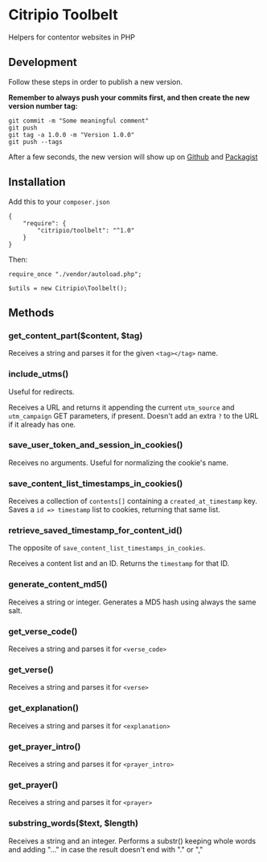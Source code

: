# Citripio Toolbelt

Helpers for contentor websites in PHP

## Development

Follow these steps in order to publish a new version.

**Remember to always push your commits first, and then create the new version number tag:**

```
git commit -m "Some meaningful comment"
git push
git tag -a 1.0.0 -m "Version 1.0.0"
git push --tags
```

After a few seconds, the new version will show up on [Github](https://github.com/citripio/toolbelt/releases) and [Packagist](https://packagist.org/packages/citripio/toolbelt)

## Installation

Add this to your `composer.json`

```
{
    "require": {
        "citripio/toolbelt": "^1.0"
    }
}

```

Then:

```
require_once "./vendor/autoload.php";

$utils = new Citripio\Toolbelt();
```

## Methods

### get_content_part($content, $tag)

Receives a string and parses it for the given `<tag></tag>` name.

### include_utms()

Useful for redirects.

Receives a URL and returns it appending the current `utm_source` and `utm_campaign` GET parameters, if present. Doesn't add an extra `?` to the URL if it already has one.

### save_user_token_and_session_in_cookies()

Receives no arguments. Useful for normalizing the cookie's name.

### save_content_list_timestamps_in_cookies()

Receives a collection of `contents[]` containing a `created_at_timestamp` key. Saves a `id => timestamp` list to cookies, returning that same list.

### retrieve_saved_timestamp_for_content_id()

The opposite of `save_content_list_timestamps_in_cookies`.

Receives a content list and an ID. Returns the `timestamp` for that ID.

### generate_content_md5()

Receives a string or integer. Generates a MD5 hash using always the same salt.

### get_verse_code()

Receives a string and parses it for `<verse_code>`

### get_verse()

Receives a string and parses it for `<verse>`

### get_explanation()

Receives a string and parses it for `<explanation>`

### get_prayer_intro()

Receives a string and parses it for `<prayer_intro>`

### get_prayer()

Receives a string and parses it for `<prayer>`

### substring_words($text, $length)

Receives a string and an integer. Performs a substr() keeping whole words and adding "..." in case the result doesn't end with "." or ","